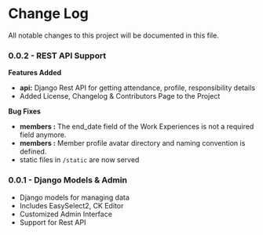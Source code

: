 # Change Log
All notable changes to this project will be documented in this file.

### 0.0.2 - REST API Support
**Features Added**
* **api:** Django Rest API for getting attendance, profile, responsibility details
* Added License, Changelog & Contributors Page to the Project

**Bug Fixes**
*  **members :** The end_date field of the Work Experiences is not a required field anymore.
*  **members :** Member profile avatar directory and naming convention is defined.  
*  static files in `/static` are now served

### 0.0.1 - Django Models & Admin
* Django models for managing data
* Includes EasySelect2, CK Editor
* Customized Admin Interface
* Support for Rest API